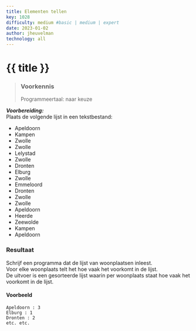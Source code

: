 ```yaml
---
title: Elementen tellen
key: 1028
difficulty: medium #basic | medium | expert
date: 2023-01-02
author: jheuvelman
technology: all
---
```




# {{ title }}

> ### Voorkennis
> Programmeertaal: naar keuze

***Voorbereiding:***  
Plaats de volgende lijst in een tekstbestand:

- Apeldoorn
- Kampen
- Zwolle
- Zwolle
- Lelystad
- Zwolle
- Dronten
- Elburg
- Zwolle
- Emmeloord
- Dronten
- Zwolle
- Zwolle
- Apeldoorn
- Heerde
- Zeewolde
- Kampen
- Apeldoorn

### Resultaat
Schrijf een programma dat de lijst van woonplaatsen inleest.  
Voor elke woonplaats telt het hoe vaak het voorkomt in de lijst.   
De uitvoer is een gesorteerde lijst waarin per woonplaats staat hoe vaak het voorkomt in de lijst.

#### Voorbeeld
```shell
Apeldoorn : 3 
Elburg : 1 
Dronten : 2
etc. etc.
```
